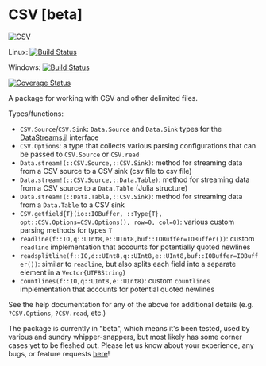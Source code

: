 # CSV [beta]

[![CSV](http://pkg.julialang.org/badges/Example_0.4.svg)](http://pkg.julialang.org/?pkg=CSV&ver=0.4)

Linux: [![Build Status](https://travis-ci.org/JuliaDB/CSV.jl.svg?branch=master)](https://travis-ci.org/JuliaDB/CSV.jl)

Windows: [![Build Status](https://ci.appveyor.com/api/projects/status/github/JuliaDB/CSV.jl?branch=master&svg=true)](https://ci.appveyor.com/project/tkelman/example-jl/branch/master)

[![Coverage Status](https://coveralls.io/repos/JuliaDB/CSV.jl/badge.svg?branch=master)](https://coveralls.io/r/JuliaDB/CSV.jl?branch=master)

A package for working with CSV and other delimited files.

Types/functions:

* `CSV.Source`/`CSV.Sink`: `Data.Source` and `Data.Sink` types for the [DataStreams.jl](https://github.com/JuliaDB/DataStreams.jl) interface
* `CSV.Options`: a type that collects various parsing configurations that can be passed to `CSV.Source` or `CSV.read`
* `Data.stream!(::CSV.Source,::CSV.Sink)`: method for streaming data from a CSV source to a CSV sink (csv file to csv file)
* `Data.stream!(::CSV.Source,::Data.Table)`: method for streaming data from a CSV source to a `Data.Table` (Julia structure)
* `Data.stream!(::Data.Table,::CSV.Sink)`: method for streaming data from a `Data.Table` to a CSV sink
* `CSV.getfield{T}(io::IOBuffer, ::Type{T}, opt::CSV.Options=CSV.Options(), row=0, col=0)`: various custom parsing methods for types `T`
* `readline(f::IO,q::UInt8,e::UInt8,buf::IOBuffer=IOBuffer())`: custom `readline` implementation that accounts for potentially quoted newlines
* `readsplitline(f::IO,d::UInt8,q::UInt8,e::UInt8,buf::IOBuffer=IOBuffer())`: similar to `readline`, but also splits each field into a separate element in a `Vector{UTF8String}`
* `countlines(f::IO,q::UInt8,e::UInt8)`: custom `countlines` implementation that accounts for potential quoted newlines

See the help documentation for any of the above for additional details (e.g. `?CSV.Options`, `?CSV.read`, etc.)

The package is currently in "beta", which means it's been tested, used by various and sundry whipper-snappers, but most likely has some corner cases yet to be fleshed out. Please let us know about your experience, any bugs, or feature requests [here](https://github.com/JuliaDB/CSV.jl/issues/new)!
